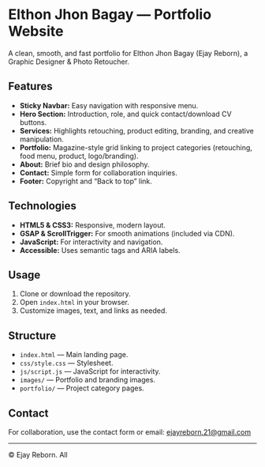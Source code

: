 # Elthon Jhon Bagay — Portfolio Website

A clean, smooth, and fast portfolio for Elthon Jhon Bagay (Ejay Reborn), a Graphic Designer & Photo Retoucher.

## Features

- **Sticky Navbar:** Easy navigation with responsive menu.
- **Hero Section:** Introduction, role, and quick contact/download CV buttons.
- **Services:** Highlights retouching, product editing, branding, and creative manipulation.
- **Portfolio:** Magazine-style grid linking to project categories (retouching, food menu, product, logo/branding).
- **About:** Brief bio and design philosophy.
- **Contact:** Simple form for collaboration inquiries.
- **Footer:** Copyright and “Back to top” link.

## Technologies

- **HTML5 & CSS3:** Responsive, modern layout.
- **GSAP & ScrollTrigger:** For smooth animations (included via CDN).
- **JavaScript:** For interactivity and navigation.
- **Accessible:** Uses semantic tags and ARIA labels.

## Usage

1. Clone or download the repository.
2. Open `index.html` in your browser.
3. Customize images, text, and links as needed.

## Structure

- `index.html` — Main landing page.
- `css/style.css` — Stylesheet.
- `js/script.js` — JavaScript for interactivity.
- `images/` — Portfolio and branding images.
- `portfolio/` — Project category pages.

## Contact

For collaboration, use the contact form or email: ejayreborn.21@gmail.com

---

© Ejay Reborn. All
